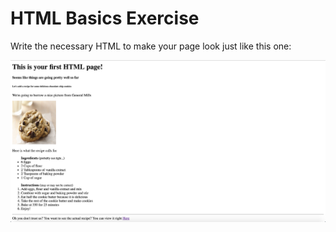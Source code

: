 # HTML Basics Exercise

Write the necessary HTML to make your page look just like this one:

![html mockup cookie recipe](./html-mock1.png)
